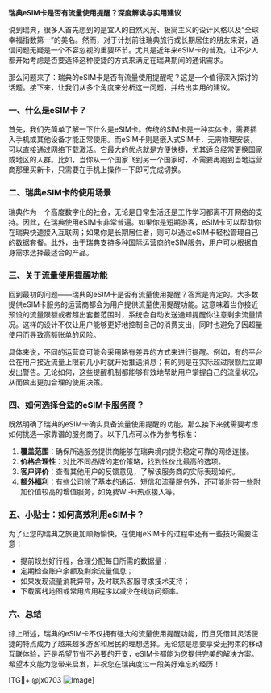**瑞典eSIM卡是否有流量使用提醒？深度解读与实用建议**

说到瑞典，很多人首先想到的是宜人的自然风光、极简主义的设计风格以及“全球幸福指数第一”的美名。然而，对于计划前往瑞典旅行或长期居住的朋友来说，通信问题无疑是一个不容忽视的重要环节。尤其是近年来eSIM卡的普及，让不少人都开始考虑是否要选择这种便捷的方式来满足在瑞典期间的通讯需求。

那么问题来了：瑞典的eSIM卡是否有流量使用提醒呢？这是一个值得深入探讨的话题。接下来，让我们从多个角度来分析这一问题，并给出实用的建议。

### 一、什么是eSIM卡？

首先，我们先简单了解一下什么是eSIM卡。传统的SIM卡是一种实体卡，需要插入手机或其他设备才能正常使用。而eSIM卡则是嵌入式SIM卡，无需物理安装，可以直接通过网络下载激活。它最大的优点就是方便快捷，尤其适合经常更换国家或地区的人群。比如，当你从一个国家飞到另一个国家时，不需要再跑到当地运营商那里买新卡，只需要在手机上操作一下即可完成切换。

### 二、瑞典eSIM卡的使用场景

瑞典作为一个高度数字化的社会，无论是日常生活还是工作学习都离不开网络的支持。因此，在瑞典使用eSIM卡非常普遍。如果你是短期游客，eSIM卡可以帮助你在瑞典快速接入互联网；如果你是长期居住者，则可以通过eSIM卡轻松管理自己的数据套餐。此外，由于瑞典支持多种国际运营商的eSIM服务，用户可以根据自身需求选择最适合的产品。

### 三、关于流量使用提醒功能

回到最初的问题——瑞典的eSIM卡是否有流量使用提醒？答案是肯定的。大多数提供eSIM卡服务的运营商都会为用户提供流量使用提醒功能。这意味着当你接近预设的流量限额或者超出套餐范围时，系统会自动发送通知提醒你注意剩余流量情况。这样的设计不仅让用户能够更好地控制自己的消费支出，同时也避免了因超量使用而导致高额账单的风险。

具体来说，不同的运营商可能会采用略有差异的方式来进行提醒。例如，有的平台会在用户接近流量上限前几小时就开始推送消息；有的则是在实际超过限额后立即发出警告。无论如何，这些提醒机制都能够有效地帮助用户掌握自己的流量状况，从而做出更加合理的使用决策。

### 四、如何选择合适的eSIM卡服务商？

既然明确了瑞典的eSIM卡确实具备流量使用提醒的功能，那么接下来就需要考虑如何挑选一家靠谱的服务商了。以下几点可以作为参考标准：

1. **覆盖范围**：确保所选服务提供商能够在瑞典境内提供稳定可靠的网络连接。
2. **价格合理性**：对比不同品牌的定价策略，找到性价比最高的选项。
3. **客户评价**：查看其他用户的反馈意见，了解该服务商的实际表现如何。
4. **额外福利**：有些公司除了基本的通话、短信和流量服务外，还可能附带一些附加价值较高的增值服务，如免费Wi-Fi热点接入等。

### 五、小贴士：如何高效利用eSIM卡？

为了让您的瑞典之旅更加顺畅愉快，在使用eSIM卡的过程中还有一些技巧需要注意：

- 提前规划好行程，合理分配每日所需的数据量；
- 定期检查账户余额及剩余流量信息；
- 如果发现流量消耗异常，及时联系客服寻求技术支持；
- 下载离线地图或常用应用程序以减少在线访问频率。

### 六、总结

综上所述，瑞典的eSIM卡不仅拥有强大的流量使用提醒功能，而且凭借其灵活便捷的特点成为了越来越多游客和居民的理想选择。无论您是想要享受无拘束的移动互联体验，还是希望节省不必要的开支，eSIM卡都能为您提供完美的解决方案。希望本文能为您带来启发，并祝您在瑞典度过一段美好难忘的经历！

[TG💪+ @jx0703 ![Image](https://github.com/user-attachments/assets/dbca1d08-cadb-493c-b0ec-ad6f7a83f270)]